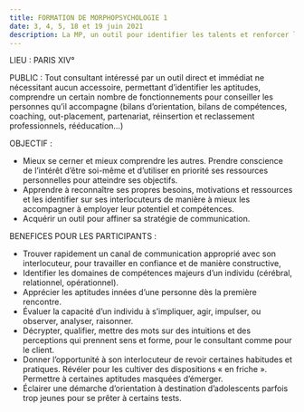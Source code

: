 ```yaml
---
title: FORMATION DE MORPHOPSYCHOLOGIE 1
date: 3, 4, 5, 18 et 19 juin 2021
description: La MP, un outil pour identifier les talents et renforcer les aptitudes
---
```

LIEU : PARIS XIV°

PUBLIC :
Tout consultant intéressé par un outil direct et immédiat ne nécessitant aucun accessoire, permettant d’identifier les aptitudes, comprendre un certain nombre de fonctionnements pour conseiller les personnes qu’il accompagne (bilans d’orientation, bilans de compétences, coaching, out-placement, partenariat, réinsertion et reclassement professionnels, rééducation…)

OBJECTIF :

* Mieux se cerner et mieux comprendre les autres. Prendre conscience de l’intérêt d’être soi-même et d’utiliser en priorité ses ressources personnelles pour atteindre ses objectifs.
* Apprendre à reconnaître ses propres besoins, motivations et ressources et les identifier sur ses interlocuteurs de manière à mieux les accompagner à employer leur potentiel et compétences.
* Acquérir un outil pour affiner sa stratégie de communication.


BENEFICES POUR LES PARTICIPANTS :

* Trouver rapidement un canal de communication approprié avec son interlocuteur, pour travailler en confiance et de manière constructive,
* Identifier les domaines de compétences majeurs d’un individu (cérébral, relationnel, opérationnel).
* Apprécier les aptitudes innées d’une personne dès la première rencontre.
* Évaluer la capacité d’un individu à s’impliquer, agir, impulser, ou observer, analyser, raisonner.
* Décrypter, qualifier, mettre des mots sur des intuitions et des perceptions qui prennent sens et forme, pour le
  consultant comme pour le client.
* Donner l’opportunité à son interlocuteur de revoir certaines habitudes et pratiques. Révéler pour les cultiver des dispositions « en friche ». Permettre à certaines aptitudes masquées d’émerger.
* Éclairer une démarche d’orientation à destination d’adolescents parfois trop jeunes pour se prêter à certains tests.